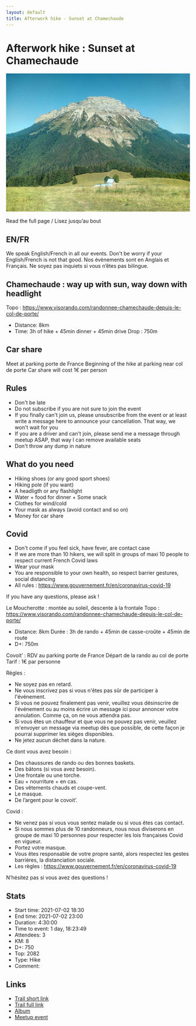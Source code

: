 ```yaml
---
layout: default
title: Afterwork hike - Sunset at Chamechaude
---
```


# Afterwork hike : Sunset at Chamechaude

![2021-07-02](../img/orig/2021-07-02.jpg)

Read the full page / Lisez jusqu’au bout

##  EN/FR 
We speak English/French in all our events. Don't be worry if your English/French is not that good. Nos évènements sont en Anglais et Français. Ne soyez pas inquiets si vous n’êtes pas bilingue.

##  Chamechaude : way up with sun, way down with headlight 
Topo : https://www.visorando.com/randonnee-chamechaude-depuis-le-col-de-porte/
* Distance: 8km
* Time: 3h of hike + 45min dinner + 45min drive
Drop : 750m

##  Car share 
Meet at parking porte de France
Beginning of the hike at parking near col de porte
Car share will cost 1€ per person

##  Rules 
- Don't be late
- Do not subscribe if you are not sure to join the event
- If you finally can't join us, please unsubscribe from the event or at least write a message here to announce your cancellation. That way, we won't wait for you
- If you are a driver and can't join, please send me a message through meetup ASAP, that way I can remove available seats
- Don't throw any dump in nature

##  What do you need 
- Hiking shoes (or any good sport shoes)
- Hiking pole (if you want)
- A headligth or any flashlight
- Water + food for dinner + Some snack
- Clothes for wind/cold
- Your mask as always (avoid contact and so on)
- Money for car share

##  Covid 
- Don't come if you feel sick, have fever, are contact case
- If we are more than 10 hikers, we will split in groups of maxi 10 people to respect current French Covid laws
- Wear your mask
- You are responsible to your own health, so respect barrier gestures, social distancing
- All rules : https://www.gouvernement.fr/en/coronavirus-covid-19

If you have any questions, please ask !

Le Moucherotte : montée au soleil, descente à la frontale
Topo : https://www.visorando.com/randonnee-chamechaude-depuis-le-col-de-porte/
* Distance: 8km
Durée : 3h de rando + 45min de casse-croûte + 45min de route
* D+: 750m

Covoit’ :
RDV au parking porte de France
Départ de la rando au col de porte
Tarif : 1€ par personne

Règles :
- Ne soyez pas en retard.
- Ne vous inscrivez pas si vous n'êtes pas sûr de participer à l'événement.
- Si vous ne pouvez finalement pas venir, veuillez vous désinscrire de l'événement ou au moins écrire un message ici pour annoncer votre annulation. Comme ça, on ne vous attendra pas.
- Si vous êtes un chauffeur et que vous ne pouvez pas venir, veuillez m'envoyer un message via meetup dès que possible, de cette façon je pourrai supprimer les sièges disponibles.
- Ne jetez aucun déchet dans la nature.

Ce dont vous avez besoin :
- Des chaussures de rando ou des bonnes baskets.
- Des bâtons (si vous avez besoin).
- Une frontale ou une torche.
- Eau + nourriture + en cas.
- Des vêtements chauds et coupe-vent.
- Le masque.
- De l’argent pour le covoit’.

Covid :
- Ne venez pas si vous vous sentez malade ou si vous êtes cas contact.
- Si nous sommes plus de 10 randonneurs, nous nous diviserons en groupe de maxi 10 personnes pour respecter les lois françaises Covid en vigueur.
- Portez votre masque.
- Vous êtes responsable de votre propre santé, alors respectez les gestes barrières, la distanciation sociale.
- Les règles : https://www.gouvernement.fr/en/coronavirus-covid-19

N’hésitez pas si vous avez des questions !

## Stats

- Start time: 2021-07-02 18:30
- End time: 2021-07-02 23:00
- Duration: 4:30:00
- Time to event: 1 day, 18:23:49
- Attendees: 3
- KM: 8
- D+: 750
- Top: 2082
- Type: Hike
- Comment: 

## Links

- [Trail short link](https://s.42l.fr/d1RYMkli)
- [Trail full link]()
- [Album](https://binnette.github.io/GacImg2021/)
- [Meetup event](https://www.meetup.com/grenoble-adventure-club-english-french/events/279179867/)
